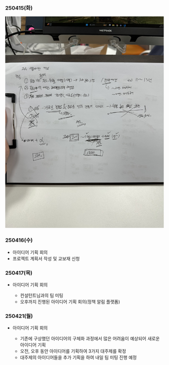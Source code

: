 ### 250415(화)

  ![alt text](250415image.jpg)


### 250416(수)

  - 아이디어 기획 회의
  - 프로젝트 계획서 작성 및 교보재 신청


### 250417(목)

  - 아이디어 기획 회의
    
    - 컨설턴트님과의 팀 미팅
    - 오후까지 진행된 아이디어 기획 회의(정책 알림 플랫폼)


### 250421(월)

  - 아이디어 기획 회의

    - 기존에 구상했던 아이디어의 구체화 과정에서 많은 어려움이 예상되어 새로운 아이디어 기획
    - 오전, 오후 동안 아이디어를 기획하여 3가지 대주제를 확정
    - 대주제의 아이디어들을 추가 기획을 하여 내일 팀 미팅 진행 예정